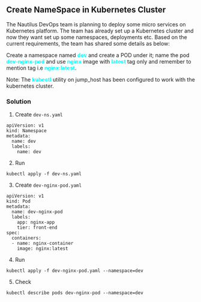 ## Create NameSpace in Kubernetes Cluster

The Nautilus DevOps team is planning to deploy some micro services on Kubernetes platform. The team has already set up a Kubernetes cluster and now they want set up some namespaces, deployments etc. Based on the current requirements, the team has shared some details as below:


Create a namespace named <span style='color:cyan'>**dev**</span> and create a POD under it; name the pod <span style='color:cyan'>**dev-nginx-pod**</span> and use <span style='color:cyan'>**nginx**</span> image with <span style='color:cyan'>**latest**</span> tag only and remember to mention tag i.e <span style='color:cyan'>**nginx:latest**</span>.

Note: The <span style='color:cyan'>**kubectl**</span> utility on jump_host has been configured to work with the kubernetes cluster.

### Solution

1. Create ```dev-ns.yaml```
```
apiVersion: v1
kind: Namespace
metadata:
  name: dev
  labels:
    name: dev
```

2. Run  
```
kubectl apply -f dev-ns.yaml
```

3. Create ```dev-nginx-pod.yaml```
```
apiVersion: v1
kind: Pod
metadata:
  name: dev-nginx-pod
  labels:
    app: nginx-app
    tier: front-end
spec:
  containers:
  - name: nginx-container
    image: nginx:latest
```

4. Run  
```
kubectl apply -f dev-nginx-pod.yaml --namespace=dev
```

5. Check
```
kubectl describe pods dev-nginx-pod --namespace=dev
```